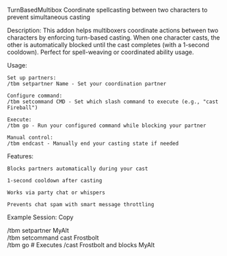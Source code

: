 TurnBasedMultibox
Coordinate spellcasting between two characters to prevent simultaneous casting

Description:
This addon helps multiboxers coordinate actions between two characters by enforcing turn-based casting. When one character casts, the other is automatically blocked until the cast completes (with a 1-second cooldown). Perfect for spell-weaving or coordinated ability usage.

Usage:

    Set up partners:
    /tbm setpartner Name - Set your coordination partner

    Configure command:
    /tbm setcommand CMD - Set which slash command to execute (e.g., "cast Fireball")

    Execute:
    /tbm go - Run your configured command while blocking your partner

    Manual control:
    /tbm endcast - Manually end your casting state if needed

Features:

    Blocks partners automatically during your cast

    1-second cooldown after casting

    Works via party chat or whispers

    Prevents chat spam with smart message throttling

Example Session:
Copy

/tbm setpartner MyAlt  
/tbm setcommand cast Frostbolt  
/tbm go  # Executes /cast Frostbolt and blocks MyAlt
